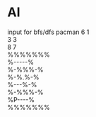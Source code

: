 # AI

input for bfs/dfs pacman
6 1<br/>
3 3<br/>
8 7<br/>
%%%%%%%<br/>
%-----%<br/>
%-%%%-%<br/>
%-%.%-%<br/>
%---%-%<br/>
%-%%%-%<br/>
%P----%<br/>
%%%%%%%<br/>
